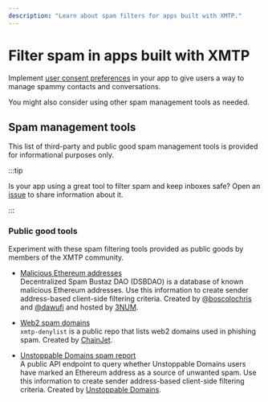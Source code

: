 ```yaml
---
description: "Learn about spam filters for apps built with XMTP."
---
```


# Filter spam in apps built with XMTP

Implement [user consent preferences](/consent/user-consent) in your app to give users a way to manage spammy contacts and conversations.

You might also consider using other spam management tools as needed.

## Spam management tools

This list of third-party and public good spam management tools is provided for informational purposes only.

:::tip

Is your app using a great tool to filter spam and keep inboxes safe? Open an [issue](https://github.com/xmtp/docs-xmtp-org/issues) to share information about it.

:::

### Public good tools

Experiment with these spam filtering tools provided as public goods by members of the XMTP community.

- [Malicious Ethereum addresses](https://github.com/3numdao/dsbdao)  
  Decentralized Spam Bustaz DAO (DSBDAO) is a database of known malicious Ethereum addresses. Use this information to create sender address-based client-side filtering criteria. Created by [@boscolochris](https://twitter.com/boscolochris) and [@dawufi](https://warpcast.com/dawufi) and hosted by [3NUM](https://3num.co/).

- [Web2 spam domains](https://github.com/chainjet/xmtp-denylist)  
  `xmtp-denylist` is a public repo that lists web2 domains used in phishing spam. Created by [ChainJet](https://chainjet.io/).

- [Unstoppable Domains spam report](https://docs.unstoppabledomains.com/openapi/messaging-v1/#tag/Chat/paths/~1xmtp~1spam~1%7Baddress%7D/get)  
  A public API endpoint to query whether Unstoppable Domains users have marked an Ethereum address as a source of unwanted spam. Use this information to create sender address-based client-side filtering criteria. Created by [Unstoppable Domains](https://unstoppabledomains.com/).
